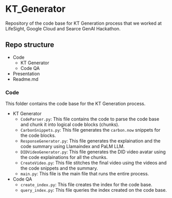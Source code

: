 # KT_Generator

Repository of the code base for KT Generation process that we worked at LifeSight, Google Cloud and Searce GenAI Hackathon.

## Repo structure

- Code
  - KT Generator
  - Code QA
- Presentation
- Readme.md

### Code

This folder contains the code base for the KT Generation process.

- KT Generator
    - `CodeParser.py`: This file contains the code to parse the code base and chunk it into logical code blocks (chunks).
    - `CarbonSnippets.py`: This file generates the `carbon.now` snippets for the code blocks.
    - `ResponseGenerator.py`: This file generates the explaination and the code summary using Llamaindex and PaLM LLM.
    - `DIDVideoGenerator.py`: This file generates the DID video avatar using the code explainations for all the chunks.
    - `CreateVideo.py`: This file stitches the final video using the videos and the code snippets and the summary.
    - `main.py`: This file is the main file that runs the entire process.
- Code QA
  - `create_index.py`: This file creates the index for the code base.
  - `query_index.py`: This file queries the index created on the code base.
